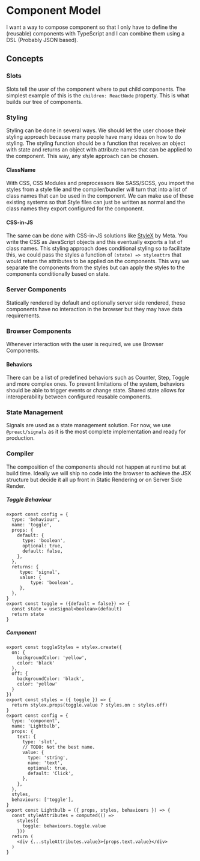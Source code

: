 # Component Model
I want a way to compose component so that I only have to define the (reusable) components with TypeScript and I can combine them using a DSL (Probably JSON based).
## Concepts
### Slots
Slots tell the user of the component where to put child components. The simplest example of this is the `children: ReactNode` property. This is what builds our tree of components.
### Styling
Styling can be done in several ways. We should let the user choose their styling approach because many people have many ideas on how to do styling. The styling function should be a function that receives an object with state and returns an object with attribute names that can be applied to the component. This way, any style approach can be chosen.
#### ClassName
With CSS, CSS Modules and preprocessors like SASS/SCSS, you import the styles from a style file and the compiler/bundler will turn that into a list of class names that can be used in the component. We can make use of these existing systems so that Style files can just be written as normal and the class names they export configured for the component.
#### CSS-in-JS
The same can be done with CSS-in-JS solutions like [StyleX](https://stylexjs.com) by Meta. You write the CSS as JavaScript objects and this eventually exports a list of class names. This styling approach does conditional styling so to facilitate this, we could pass the styles a function of `(state) => styleattrs` that would return the attributes to be applied on the components. This way we separate the components from the styles but can apply the styles to the components conditionally based on state.
### Server Components
Statically rendered by default and optionally server side rendered, these components have no interaction in the browser but they may have data requirements.
### Browser Components
Whenever interaction with the user is required, we use Browser Components.
#### Behaviors
There can be a list of predefined behaviors such as Counter, Step, Toggle and more complex ones. To prevent limitations of the system, behaviors should be able to trigger events or change state. Shared state allows for interoperability between configured reusable components.
### State Management
Signals are used as a state management solution. For now, we use `@preact/signals` as it is the most complete implementation and ready for production.
### Compiler
The composition of the components should not happen at runtime but at build time. Ideally we will ship no code into the browser to achieve the JSX structure but decide it all up front in Static Rendering or on Server Side Render.
##### Toggle Behaviour
```tsx
export const config = {
  type: 'behaviour',
  name: 'toggle',
  props: {
    default: {
	  type: 'boolean',
	  optional: true,
	  default: false,
    },
  },
  returns: {
	 type: 'signal',
	 value: {
		 type: 'boolean',
	 },
  },
}
export const toggle = ({default = false}) => {
  const state = useSignal<boolean>(default)
  return state
}
```
##### Component
```tsx
export const toggleStyles = stylex.create({
  on: {
    backgroundColor: 'yellow',
    color: 'black'
  },
  off: {
    backgroundColor: 'black',
    color: 'yellow'
  }
})
export const styles = ({ toggle }) => {
  return stylex.props(toggle.value ? styles.on : styles.off)
}
export const config = {
  type: 'component',
  name: 'Lightbulb',
  props: {
    text: {
      type: 'slot',
      // TODO: Not the best name.
      value: {
	    type: 'string',
	    name: 'text',
	    optional: true,
	    default: 'Click',
      },
    },
  },
  styles,
  behaviours: ['toggle'],
}
export const Lightbulb = ({ props, styles, behaviours }) => {
  const styleAttributes = computed(() =>
    styles({
      toggle: behaviours.toggle.value
    }))
  return (
    <div {...styleAttributes.value}>{props.text.value}</div>
  )
}
```
